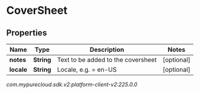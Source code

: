 # CoverSheet


## Properties

| Name | Type | Description | Notes |
| ------------ | ------------- | ------------- | ------------- |
| **notes** | **String** | Text to be added to the coversheet |  [optional] |
| **locale** | **String** | Locale, e.g. = en-US |  [optional] |




_com.mypurecloud.sdk.v2:platform-client-v2:225.0.0_
